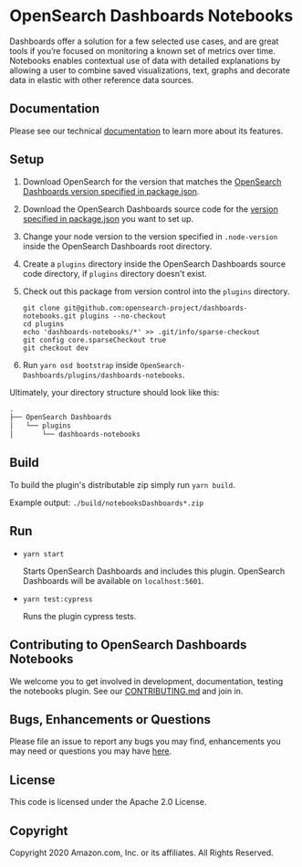 # OpenSearch Dashboards Notebooks

Dashboards offer a solution for a few selected use cases, and are great tools if you’re focused on monitoring a known set of metrics over time. Notebooks enables contextual use of data with detailed explanations by allowing a user to combine saved visualizations, text, graphs and decorate data in elastic with other reference data sources.

## Documentation

Please see our technical [documentation](https://opendistro.github.io/for-elasticsearch-docs/docs/kibana/notebooks/) to learn more about its features.

## Setup

1. Download OpenSearch for the version that matches the [OpenSearch Dashboards version specified in package.json](./package.json#L7).
1. Download the OpenSearch Dashboards source code for the [version specified in package.json](./package.json#L7) you want to set up.

1. Change your node version to the version specified in `.node-version` inside the OpenSearch Dashboards root directory.
1. Create a `plugins` directory inside the OpenSearch Dashboards source code directory, if `plugins` directory doesn't exist.
1. Check out this package from version control into the `plugins` directory.
   ```
   git clone git@github.com:opensearch-project/dashboards-notebooks.git plugins --no-checkout
   cd plugins
   echo 'dashboards-notebooks/*' >> .git/info/sparse-checkout
   git config core.sparseCheckout true
   git checkout dev
   ```
1. Run `yarn osd bootstrap` inside `OpenSearch-Dashboards/plugins/dashboards-notebooks`.

Ultimately, your directory structure should look like this:

```md
.
├── OpenSearch Dashboards
│   └── plugins
│       └── dashboards-notebooks
```

## Build

To build the plugin's distributable zip simply run `yarn build`.

Example output: `./build/notebooksDashboards*.zip`


## Run

- `yarn start`

  Starts OpenSearch Dashboards and includes this plugin. OpenSearch Dashboards will be available on `localhost:5601`.

- `yarn test:cypress`

  Runs the plugin cypress tests.

## Contributing to OpenSearch Dashboards Notebooks

We welcome you to get involved in development, documentation, testing the notebooks plugin. See our [CONTRIBUTING.md](./../CONTRIBUTING.md) and join in.

## Bugs, Enhancements or Questions

Please file an issue to report any bugs you may find, enhancements you may need or questions you may have [here](https://github.com/opensearch-project/dashboards-notebooks/issues).

## License

This code is licensed under the Apache 2.0 License.

## Copyright

Copyright 2020 Amazon.com, Inc. or its affiliates. All Rights Reserved.
